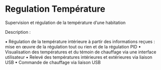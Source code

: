 # Regulation Température
Supervision et régulation de la température d’une habitation 

Description :

▪ Régulation de la température intérieure à partir des informations
reçues : mise en œuvre de la régulation tout ou rien et de la
régulation PID
▪ Visualisation des températures et du témoin de chauffage via une
interface utilisateur
▪ Relevé des températures intérieures et extérieures via liaison USB
▪ Commande de chauffage via liaison USB
